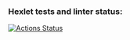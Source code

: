 ### Hexlet tests and linter status:
[![Actions Status](https://github.com/Yawerica/qa-engineer-project-85/actions/workflows/hexlet-check.yml/badge.svg)](https://github.com/Yawerica/qa-engineer-project-85/actions)